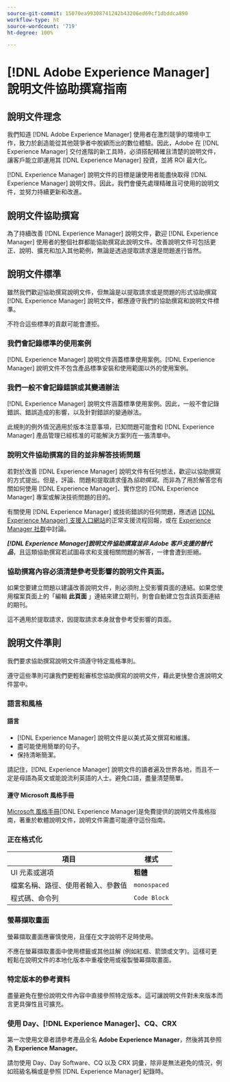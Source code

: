 ```yaml
---
source-git-commit: 15070ea99308741242b43206ed69cf1dbddca890
workflow-type: ht
source-wordcount: '719'
ht-degree: 100%

---
```

# [!DNL Adobe Experience Manager] 說明文件協助撰寫指南

## 說明文件理念

我們知道 [!DNL Adobe Experience Manager] 使用者在激烈競爭的環境中工作，致力於創造能從其他競爭者中脫穎而出的數位體驗。因此，Adobe 在 [!DNL Experience Manager] 交付進階的新工具時，必須搭配精確且清楚的說明文件，讓客戶能立即運用其 [!DNL Experience Manager] 投資，並將 ROI 最大化。

[!DNL Experience Manager] 說明文件的目標是讓使用者能盡快取得 [!DNL Experience Manager] 說明文件。因此，我們會優先處理精確且可使用的說明文件，並努力持續更新和改進。

## 說明文件協助撰寫

為了持續改善 [!DNL Experience Manager] 說明文件，歡迎 [!DNL Experience Manager] 使用者的整個社群都能協助撰寫此說明文件。改善說明文件可包括更正、說明、擴充和加入其他範例，無論是透過提取請求還是問題進行皆然。

## 說明文件標準

雖然我們歡迎協助撰寫說明文件，但無論是以提取請求或是問題的形式協助撰寫 [!DNL Experience Manager] 說明文件，都應遵守我們的協助撰寫和說明文件標準。

不符合這些標準的貢獻可能會遭拒。

### 我們會記錄標準的使用案例

[!DNL Experience Manager] 說明文件涵蓋標準使用案例。[!DNL Experience Manager] 說明文件不包含產品標準安裝和使用範圍以外的使用案例。

### 我們一般不會記錄錯誤或其變通辦法

[!DNL Experience Manager] 說明文件涵蓋標準使用案例。因此，一般不會記錄錯誤、錯誤造成的影響，以及針對錯誤的變通辦法。

此規則的例外情況適用於版本注意事項，已知問題可能會和 [!DNL Experience Manager] 產品管理已經核准的可能解決方案列在一張清單中。

### 說明文件協助撰寫的目的並非解答技術問題

若對於改善 [!DNL Experience Manager] 說明文件有任何想法，歡迎以協助撰寫的方式提出。但是，評論、問題和提取請求僅為&#x200B;*協助撰寫*。而非為了用於解答您有關如何使用 [!DNL Experience Manager]、實作您的 [!DNL Experience Manager] 專案或解決技術問題的目的。

有關使用 [!DNL Experience Manager] 或技術錯誤的任何問題，應透過 [[!DNL Experience Manager]  支援入口網站](https://experienceleague.adobe.com/zh-hant?support-solution=Experience+Manager#support)的正常支援流程回報，或在 [Experience Manager 社群](https://experienceleaguecommunities.adobe.com/t5/adobe-experience-manager/ct-p/adobe-experience-manager-community)中討論。

***[!DNL Experience Manager]說明文件協助撰寫並非 Adobe 客戶支援的替代品***，且這類協助撰寫若試圖尋求和支援相關問題的解答，一律會遭到拒絕。

### 協助撰寫內容必須清楚參考受影響的說明文件頁面。

如果您要建立問題以建議改善說明文件，則必須附上受影響頁面的連結。如果您使用檔案頁面上的「編輯 **此頁面** 」連結來建立期刊，則會自動建立包含該頁面連結的期刊。

這不適用於提取請求，因提取請求本身就會參考受影響的頁面。

## 說明文件準則

我們要求協助撰寫說明文件須遵守特定風格準則。

遵守這些準則可讓我們更輕鬆審核您協助撰寫的說明文件，藉此更快整合進說明文件當中。

### 語言和風格

#### 語言

* [!DNL Experience Manager] 說明文件是以美式英文撰寫和維護。
* 盡可能使用簡單的句子。
* 保持清晰簡潔。

請記住，[!DNL Experience Manager] 說明文件的讀者遍及世界各地，而且不一定是母語為英文或能說流利英語的人士。避免口語，盡量清楚簡單。

#### 遵守 Microsoft 風格手冊

[Microsoft 風格手冊](https://docs.microsoft.com/zh-tw/style-guide/welcome/)[!DNL Experience Manager]是免費提供的說明文件風格指南，著重於軟體說明文件，說明文件需盡可能遵守這份指南。

### 正在格式化

| 項目 | 樣式 |
|---|---|
| UI 元素或選項 | **粗體** |
| 檔案名稱、路徑、使用者輸入、參數值 | `monospaced` |
| 程式碼、命令列 | ```Code Block``` |

### 螢幕擷取畫面

螢幕擷取畫面應審慎使用，且僅在文字說明不足時使用。

不應在螢幕擷取畫面中使用標籤或其他註解 (例如紅框、箭頭或文字)。這樣可更輕鬆在說明文件的本地化版本中重複使用或複製螢幕擷取畫面。

### 特定版本的參考資料

盡量避免在整份說明文件內容中直接參照特定版本。這可讓說明文件對未來版本而言更具彈性且可擴充。

### 使用 Day、[!DNL Experience Manager]、CQ、CRX

第一次使用文章者請參考產品全名 **Adobe Experience Manager**，然後將其參照為 **Experience Manager**。

請勿使用 Day、Day Software、CQ 以及 CRX 詞彙，除非是無法避免的情況，例如班級名稱或是參照 [!DNL Experience Manager] 紀錄時。
